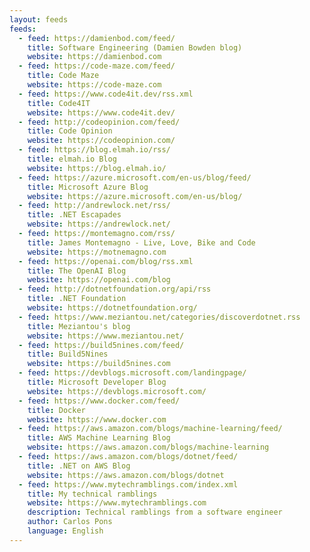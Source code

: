 ```yaml
---
layout: feeds
feeds:
  - feed: https://damienbod.com/feed/
    title: Software Engineering (Damien Bowden blog)
    website: https://damienbod.com
  - feed: https://code-maze.com/feed/
    title: Code Maze
    website: https://code-maze.com
  - feed: https://www.code4it.dev/rss.xml
    title: Code4IT
    website: https://www.code4it.dev/
  - feed: http://codeopinion.com/feed/
    title: Code Opinion
    website: https://codeopinion.com/
  - feed: https://blog.elmah.io/rss/
    title: elmah.io Blog
    website: https://blog.elmah.io/
  - feed: https://azure.microsoft.com/en-us/blog/feed/
    title: Microsoft Azure Blog
    website: https://azure.microsoft.com/en-us/blog/
  - feed: http://andrewlock.net/rss/
    title: .NET Escapades
    website: https://andrewlock.net/
  - feed: https://montemagno.com/rss/
    title: James Montemagno - Live, Love, Bike and Code
    website: https://motnemagno.com
  - feed: https://openai.com/blog/rss.xml
    title: The OpenAI Blog
    website: https://openai.com/blog
  - feed: http://dotnetfoundation.org/api/rss
    title: .NET Foundation
    website: https://dotnetfoundation.org/
  - feed: https://www.meziantou.net/categories/discoverdotnet.rss
    title: Meziantou's blog
    website: https://www.meziantou.net/
  - feed: https://build5nines.com/feed/
    title: Build5Nines
    website: https://build5nines.com
  - feed: https://devblogs.microsoft.com/landingpage/
    title: Microsoft Developer Blog
    website: https://devblogs.microsoft.com/
  - feed: https://www.docker.com/feed/
    title: Docker
    website: https://www.docker.com
  - feed: https://aws.amazon.com/blogs/machine-learning/feed/
    title: AWS Machine Learning Blog
    website: https://aws.amazon.com/blogs/machine-learning
  - feed: https://aws.amazon.com/blogs/dotnet/feed/
    title: .NET on AWS Blog
    website: https://aws.amazon.com/blogs/dotnet
  - feed: https://www.mytechramblings.com/index.xml
    title: My technical ramblings
    website: https://www.mytechramblings.com
    description: Technical ramblings from a software engineer
    author: Carlos Pons
    language: English
---
```

